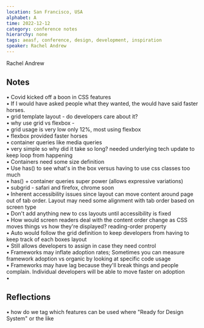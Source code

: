 ```yaml
---
location: San Francisco, USA
alphabet: A
time: 2022-12-12
category: conference notes
hierarchy: none
tags: aeasf, conference, design, development, inspiration
speaker: Rachel Andrew
---
```

Rachel Andrew

## Notes

• Covid kicked off a boon in CSS features  
• If I would have asked people what they wanted, the would have said faster horses.  
• grid template layout - do developers care about it?  
• why use grid vs flexbox -  
• grid usage is very low only 12%, most using flexbox  
• flexbox provided faster horses  
• container queries like media queries  
• very simple so why did it take so long? needed underlying tech update to keep loop from happening  
• Containers need some size definition  
• Use has() to see what's in the box versus having to use css classes too much  
• has() + container queries super power (allows expressive variations)  
• subgrid - safari and firefox, chrome soon  
• Inherent accessibility issues since layout can move content around page out of tab order. Layout may need some alignment with tab order based on screen type  
• Don't add anything new to css layouts until accessibility is fixed  
• How would screen readers deal with the content order change as CSS moves things vs how they're displayed? reading-order property  
• Auto would follow the grid definition to keep developers from having to keep track of each boxes layout  
• Still allows developers to assign in case they need control  
• Frameworks may inflate adoption rates; Sometimes you can measure framework adoption vs organic by looking at specific code usage  
• Frameworks may have lag because they'll break things and people complain. Individual developers will be able to move faster on adoption  
•  
  
## Reflections  
• how do we tag which features can be used where "Ready for Design System" or the like